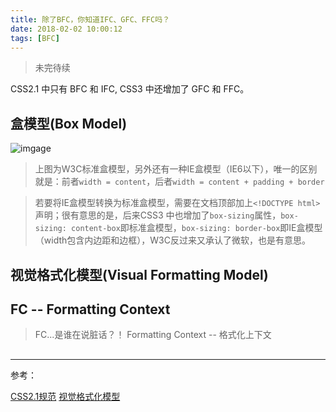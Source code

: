 ```yaml
---
title: 除了BFC，你知道IFC、GFC、FFC吗？
date: 2018-02-02 10:00:12
tags: [BFC]
---
```


> 未完待续

<!--more-->
CSS2.1 中只有 BFC 和 IFC, CSS3 中还增加了 GFC 和 FFC。

## 盒模型(Box Model)

![imgage](https://developer.mozilla.org/files/72/boxmodel%20(1).png)

> 上图为W3C标准盒模型，另外还有一种IE盒模型（IE6以下），唯一的区别就是：前者`width = content`，后者`width = content + padding + border`

> 若要将IE盒模型转换为标准盒模型，需要在文档顶部加上`<!DOCTYPE html>`声明；很有意思的是，后来CSS3 中也增加了`box-sizing`属性，`box-sizing: content-box`即标准盒模型，`box-sizing: border-box`即IE盒模型（width包含内边距和边框），W3C反过来又承认了微软，也是有意思。

## 视觉格式化模型(Visual Formatting Model)



## FC -- Formatting Context

> FC...是谁在说脏话？！ Formatting Context -- 格式化上下文

## 



--- 

参考：

[CSS2.1规范](https://www.w3.org/TR/CSS22/visuren.html#normal-flow)
[视觉格式化模型](https://developer.mozilla.org/zh-CN/docs/Web/Guide/CSS/Visual_formatting_model)
